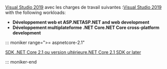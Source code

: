 <span data-ttu-id="3d9c7-101">[Visual Studio 2019](https://visualstudio.microsoft.com/downloads/?utm_medium=microsoft&utm_source=docs.microsoft.com&utm_campaign=inline+link&utm_content=download+vs2019) avec les charges de travail suivantes :</span><span class="sxs-lookup"><span data-stu-id="3d9c7-101">[Visual Studio 2019](https://visualstudio.microsoft.com/downloads/?utm_medium=microsoft&utm_source=docs.microsoft.com&utm_campaign=inline+link&utm_content=download+vs2019) with the following workloads:</span></span>

* <span data-ttu-id="3d9c7-102">**Développement web et ASP.NET**</span><span class="sxs-lookup"><span data-stu-id="3d9c7-102">**ASP.NET and web development**</span></span>
* <span data-ttu-id="3d9c7-103">**Développement multiplateforme .NET Core**</span><span class="sxs-lookup"><span data-stu-id="3d9c7-103">**.NET Core cross-platform development**</span></span>

::: moniker range=">= aspnetcore-2.1"

[<span data-ttu-id="3d9c7-104">SDK .NET Core 2.1 ou version ultérieure</span><span class="sxs-lookup"><span data-stu-id="3d9c7-104">.NET Core 2.1 SDK or later</span></span>](https://www.microsoft.com/net/download/windows)

::: moniker-end
